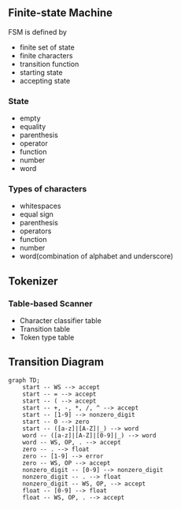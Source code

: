 
## Finite-state Machine
FSM is defined by
- finite set of state
- finite characters
- transition function
- starting state
- accepting state

### State
- empty
- equality
- parenthesis
- operator
- function
- number
- word

### Types of characters
- whitespaces
- equal sign
- parenthesis
- operators
- function
- number
- word(combination of alphabet and underscore)


## Tokenizer

### Table-based Scanner
- Character classifier table
- Transition table
- Token type table


## Transition Diagram

```mermaid
graph TD;
    start -- WS --> accept
    start -- = --> accept
    start -- ( --> accept
    start -- +, -, *, /, ^ --> accept
    start -- [1-9] --> nonzero_digit
    start -- 0 --> zero
    start -- ([a-z]|[A-Z]|_) --> word
    word -- ([a-z]|[A-Z]|[0-9]|_) --> word
    word -- WS, OP, . --> accept
    zero -- . --> float
    zero -- [1-9] --> error
    zero -- WS, OP --> accept
    nonzero_digit -- [0-9] --> nonzero_digit
    nonzero_digit -- . --> float
    nonzero_digit -- WS, OP, --> accept
    float -- [0-9] --> float
    float -- WS, OP, . --> accept
```
